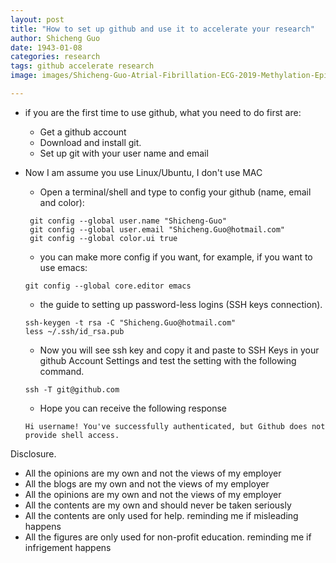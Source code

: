 ```yaml
---
layout: post
title: "How to set up github and use it to accelerate your research"
author: Shicheng Guo
date: 1943-01-08
categories: research
tags: github accelerate research 
image: images/Shicheng-Guo-Atrial-Fibrillation-ECG-2019-Methylation-Epigenetics.png	

---
```


* if you are the first time to use github, what you need to do first are: 
  * Get a github account
  * Download and install git.
  * Set up git with your user name and email
  
* Now I am assume you use Linux/Ubuntu, I don't use MAC
  * Open a terminal/shell and type to config your github (name, email and color):
  ```
   git config --global user.name "Shicheng-Guo"
   git config --global user.email "Shicheng.Guo@hotmail.com"
   git config --global color.ui true
  ```
  * you can make more config if you want, for example, if you want to use emacs:
  ```
  git config --global core.editor emacs
  ```
  * the guide to setting up password-less logins (SSH keys connection). 
  ```
  ssh-keygen -t rsa -C "Shicheng.Guo@hotmail.com"
  less ~/.ssh/id_rsa.pub
  ```
  * Now you will see ssh key and copy it and paste to SSH Keys in your github Account Settings and test the setting with the following command. 
  ```
  ssh -T git@github.com
  ```
  * Hope you can receive the following response
  ```
  Hi username! You've successfully authenticated, but Github does not provide shell access.
  ```

Disclosure.
* All the opinions are my own and not the views of my employer
* All the blogs are my own and not the views of my employer
* All the opinions are my own and not the views of my employer
* All the contents are my own and should never be taken seriously
* All the contents are only used for help. reminding me if misleading happens
* All the figures are only used for non-profit education. reminding me if infrigement happens

